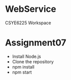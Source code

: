# WebService
CSYE6225 Workspace

# Assignment07 

- Install Node.js 
- Clone the repository
- npm install
- npm start
